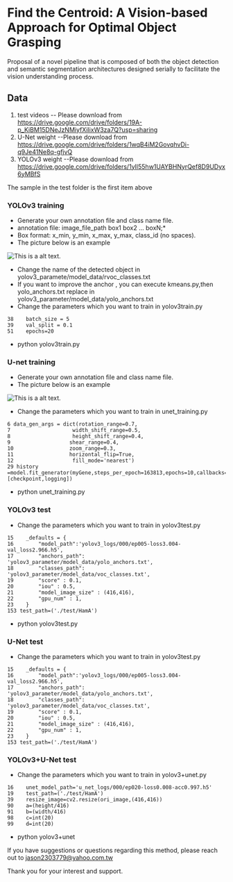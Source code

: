 # Find the Centroid: A Vision-based Approach for Optimal Object Grasping
Proposal of a novel pipeline that is composed of both the object detection and semantic segmentation architectures designed serially to facilitate the vision understanding process.
## Data
1) test videos -- Please download from https://drive.google.com/drive/folders/19A-p_KiBM15DNeJzNMiyfXiIixW3za7Q?usp=sharing
2) U-Net weight --Please download from https://drive.google.com/drive/folders/1wqB4iM2GovqhvDi-q9Je41Ne8q-gfjvQ
3) YOLOv3 weight --Please download from https://drive.google.com/drive/folders/1yIl55hw1UAYBHNyrQef8D9UDyx6yMBfS

The sample in the test folder is the first item above


### YOLOv3 training

* Generate your own annotation file and class name file.
* annotation file: image_file_path box1 box2 ... boxN;* 
* Box format: x_min, y_min, x_max, y_max, class_id (no spaces).
* The picture below is an example

![This is a alt text.](/image/sample.png "This is a sample image.")

* Change the name of the detected object in yolov3_paramete/model_data/rvoc_classes.txt
* If you want to improve the anchor , you can execute kmeans.py,then yolo_anchors.txt replace in yolov3_parameter/model_data/yolo_anchors.txt
* Change the parameters which you want to train in yolov3train.py 
```
38    batch_size = 5
39    val_split = 0.1
51    epochs=20
```
* python yolov3train.py

### U-net training

* Generate your own annotation file and class name file.
* The picture below is an example

![This is a alt text.](/image/sample.png "This is a sample image.")

* Change the parameters which you want to train in unet_training.py 
```
6 data_gen_args = dict(rotation_range=0.7,
7                    width_shift_range=0.5,
8                    height_shift_range=0.4,
9                   shear_range=0.4,
10                  zoom_range=0.3,
11                  horizontal_flip=True,
12                   fill_mode='nearest')
29 history =model.fit_generator(myGene,steps_per_epoch=163813,epochs=10,callbacks=[checkpoint,logging])
```
* python unet_training.py

### YOLOv3 test
* Change the parameters which you want to train in yolov3test.py 
```
15    _defaults = {
16        "model_path":'yolov3_logs/000/ep005-loss3.004-val_loss2.966.h5',
17        "anchors_path": 'yolov3_parameter/model_data/yolo_anchors.txt',
18        "classes_path": 'yolov3_parameter/model_data/voc_classes.txt',
19        "score" : 0.1,
20        "iou" : 0.5,
21        "model_image_size" : (416,416),
22        "gpu_num" : 1,
23    }
153 test_path=('./test/HamA')
```
* python yolov3test.py


### U-Net test
* Change the parameters which you want to train in yolov3test.py 
```
15    _defaults = {
16        "model_path":'yolov3_logs/000/ep005-loss3.004-val_loss2.966.h5',
17        "anchors_path": 'yolov3_parameter/model_data/yolo_anchors.txt',
18        "classes_path": 'yolov3_parameter/model_data/voc_classes.txt',
19        "score" : 0.1,
20        "iou" : 0.5,
21        "model_image_size" : (416,416),
22        "gpu_num" : 1,
23    }
153 test_path=('./test/HamA')
```

### YOLOv3+U-Net test
* Change the parameters which you want to train in yolov3+unet.py 
```
16    unet_model_path='u_net_logs/000/ep020-loss0.008-acc0.997.h5'
19    test_path=('./test/HamA')
39    resize_image=cv2.resize(ori_image,(416,416))
90    a=(height/416)
91    b=(width/416)
98    c=int(20)                                                   
99    d=int(20)
```
* python yolov3+unet



If you have suggestions or questions regarding this method, please reach out to jason2303779@yahoo.com.tw

Thank you for your interest and support.
